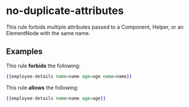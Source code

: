 # no-duplicate-attributes

This rule forbids multiple attributes passed to a Component, Helper, or an ElementNode with the same name.

## Examples

This rule **forbids** the following:

```hbs
{{employee-details name=name age=age name=name}}
```

This rule **allows** the following:

```hbs
{{employee-details name=name age=age}}
```
